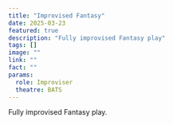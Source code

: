 ```yaml
---
title: "Improvised Fantasy"
date: 2025-03-23
featured: true
description: "Fully improvised Fantasy play"
tags: []
image: ""
link: ""
fact: ""
params:
  role: Improviser
  theatre: BATS
---
```


Fully improvised Fantasy play.
